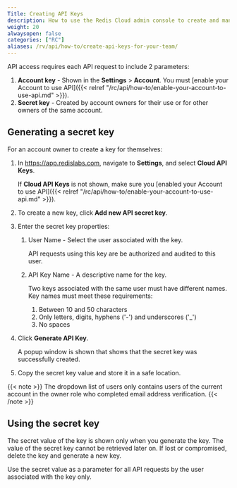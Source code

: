 ```yaml
---
Title: Creating API Keys
description: How to use the Redis Cloud admin console to create and manage API Keys for your Account's team owners
weight: 20
alwaysopen: false
categories: ["RC"]
aliases: /rv/api/how-to/create-api-keys-for-your-team/
---
```

API access requires each API request to include 2 parameters:

1. **Account key** - Shown in the **Settings** > **Account**.
    You must [enable your Account to use API]({{< relref  "/rc/api/how-to/enable-your-account-to-use-api.md" >}}).
1. **Secret key** - Created by account owners for their use or for other owners of the same account.

## Generating a secret key

For an account owner to create a key for themselves:

1. In <https://app.redislabs.com>, navigate to **Settings**, and select **Cloud API Keys**.

    If **Cloud API Keys** is not shown, make sure you [enabled your Account to use API]({{< relref  "/rc/api/how-to/enable-your-account-to-use-api.md" >}}).
1. To create a new key, click **Add new API secret key**.
1. Enter the secret key properties:
    1. User Name - Select the user associated with the key.

        API requests using this key are be authorized and audited to this user.
    1. API Key Name - A descriptive name for the key.

        Two keys associated with the same user must have different names. Key names must meet these requirements:
        1. Between 10 and 50 characters
        1. Only letters, digits, hyphens ('-') and underscores ('_')
        1. No spaces
1. Click **Generate API Key**.

    A popup window is shown that shows that the secret key was successfully created.
1. Copy the secret key value and store it in a safe location.

{{< note >}}
The dropdown list of users only contains users of the current account in the owner role who completed email address verification.
{{< /note >}}

## Using the secret key

The secret value of the key is shown only when you generate the key.
The value of the secret key cannot be retrieved later on.
If lost or compromised, delete the key and generate a new key.

Use the secret value as a parameter for all API requests by the user associated with the key only.

